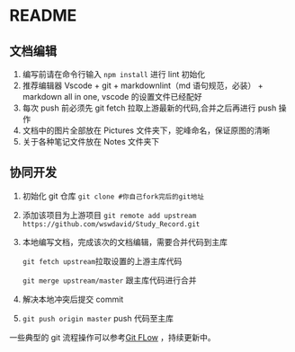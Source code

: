 # README

## 文档编辑

1. 编写前请在命令行输入 `npm install` 进行 lint 初始化
2. 推荐编辑器 Vscode + git + markdownlint（md 语句规范，必装） + markdown all in one, vscode 的设置文件已经配好
3. 每次 push 前必须先 git fetch 拉取上游最新的代码,合并之后再进行 push 操作
4. 文档中的图片全部放在 Pictures 文件夹下，驼峰命名，保证原图的清晰
5. 关于各种笔记文件放在 Notes 文件夹下

## 协同开发

1. 初始化 git 仓库
   `git clone #你自己fork完后的git地址`
2. 添加该项目为上游项目
   `git remote add upstream https://github.com/wswdavid/Study_Record.git`
3. 本地编写文档，完成该次的文档编辑，需要合并代码到主库

   `git fetch upstream`拉取设置的上游主库代码

   `git merge upstream/master` 跟主库代码进行合并

4. 解决本地冲突后提交 commit
5. `git push origin master` push 代码至主库

一些典型的 git 流程操作可以参考[Git FLow](./Notes/DevOps/GitFlow.md)
，持续更新中。
